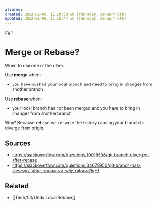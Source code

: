 ```yaml
---
aliases: 
created: 2022-01-06, 11:10:30 am (Thursday, January 6th)
updated: 2022-01-06, 11:16:44 am (Thursday, January 6th)
---
```

#git

# Merge or Rebase?
When to use one or the other.

Use **merge** when:
- you have pushed your local branch and need to bring in changes from another branch

Use **rebase** when:
- your local branch has *not* been merged and you have to bring in changes from another branch

Why?
Because rebase will re-write the history causing your branch to diverge from origin.

## Sources
- https://stackoverflow.com/questions/19016698/git-branch-diverged-after-rebase
- https://stackoverflow.com/questions/34678950/git-branch-has-diverged-after-rebase-so-why-rebase?lq=1

## Related
- [[Tech/Git/Undo Local Rebase]]
